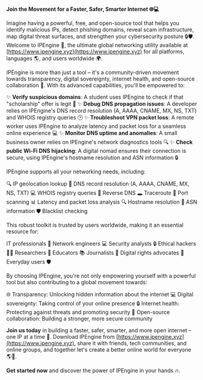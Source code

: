 **Join the Movement for a Faster, Safer, Smarter Internet 🌐💻**

Imagine having a powerful, free, and open-source tool that helps you identify malicious IPs, detect phishing domains, reveal scam infrastructure, map digital threat surfaces, and strengthen your cybersecurity posture 🔒🛡️. Welcome to IPEngine 🚀, the ultimate global networking utility available at [https://www.ipengine.xyz](https://www.ipengine.xyz) for all platforms, languages 🌎, and users worldwide 🌍.

IPEngine is more than just a tool – it's a community-driven movement towards transparency, digital sovereignty, internet health, and open-source collaboration 🤝. With its advanced capabilities, you'll be empowered to:

✨ **Verify suspicious domains**: A student uses IPEngine to check if that "scholarship" offer is legit 👀
✨ **Debug DNS propagation issues**: A developer relies on IPEngine's DNS record resolution (A, AAAA, CNAME, MX, NS, TXT) and WHOIS registry queries 🕒
✨ **Troubleshoot VPN packet loss**: A remote worker uses IPEngine to analyze latency and packet loss for a seamless online experience 💻
✨ **Monitor DNS uptime and anomalies**: A small business owner relies on IPEngine's network diagnostics tools 🔍
✨ **Check public Wi-Fi DNS hijacking**: A digital nomad ensures their connection is secure, using IPEngine's hostname resolution and ASN information 🔒

IPEngine supports all your networking needs, including:

🔍 IP geolocation lookup
📡 DNS record resolution (A, AAAA, CNAME, MX, NS, TXT)
💻 WHOIS registry queries
🚀 Reverse DNS
🕳️ Traceroute
💸 Port scanning
📊 Latency and packet loss analysis
🔍 Hostname resolution
💼 ASN information
🛡️ Blacklist checking

This robust toolkit is trusted by users worldwide, making it an essential resource for:

IT professionals 🤖
Network engineers 💻
Security analysts 🔒
Ethical hackers 🕵️‍♂️
Researchers 🔬
Educators 📚
Journalists 📰
Digital rights advocates 🌟
Everyday users 🛡️

By choosing IPEngine, you're not only empowering yourself with a powerful tool but also contributing to a global movement towards:

🌐 Transparency: Unlocking hidden information about the internet
💻 Digital sovereignty: Taking control of your online presence
🔒 Internet health: Protecting against threats and promoting security
🤝 Open-source collaboration: Building a stronger, more secure community

**Join us today** in building a faster, safer, smarter, and more open internet – one IP at a time 🚀. Download IPEngine from [https://www.ipengine.xyz](https://www.ipengine.xyz), share it with friends, tech communities, and online groups, and together let's create a better online world for everyone 🌎👊.

**Get started now** and discover the power of IPEngine in your hands 🔥.